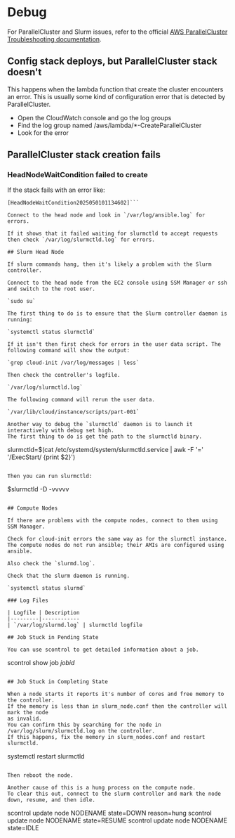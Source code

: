 # Debug

For ParallelCluster and Slurm issues, refer to the official [AWS ParallelCluster Troubleshooting documentation](https://docs.aws.amazon.com/parallelcluster/latest/ug/troubleshooting-v3.html).

## Config stack deploys, but ParallelCluster stack doesn't

This happens when the lambda function that create the cluster encounters an error.
This is usually some kind of configuration error that is detected by ParallelCluster.

* Open the CloudWatch console and go the log groups
* Find the log group named /aws/lambda/*-CreateParallelCluster
* Look for the error

## ParallelCluster stack creation fails

### HeadNodeWaitCondition failed to create

If the stack fails with an error like:

```The following resoure(s) failed to create
[HeadNodeWaitCondition2025050101134602]```

Connect to the head node and look in `/var/log/ansible.log` for errors.

If it shows that it failed waiting for slurmctld to accept requests then check `/var/log/slurmctld.log` for errors.

## Slurm Head Node

If slurm commands hang, then it's likely a problem with the Slurm controller.

Connect to the head node from the EC2 console using SSM Manager or ssh and switch to the root user.

`sudo su`

The first thing to do is to ensure that the Slurm controller daemon is running:

`systemctl status slurmctld`

If it isn't then first check for errors in the user data script. The following command will show the output:

`grep cloud-init /var/log/messages | less`

Then check the controller's logfile.

`/var/log/slurmctld.log`

The following command will rerun the user data.

`/var/lib/cloud/instance/scripts/part-001`

Another way to debug the `slurmctld` daemon is to launch it interactively with debug set high.
The first thing to do is get the path to the slurmctld binary.

```
slurmctld=$(cat /etc/systemd/system/slurmctld.service | awk -F '=' '/ExecStart/ {print $2}')
```

Then you can run slurmctld:

```
$slurmctld -D -vvvvv
```

## Compute Nodes

If there are problems with the compute nodes, connect to them using SSM Manager.

Check for cloud-init errors the same way as for the slurmctl instance.
The compute nodes do not run ansible; their AMIs are configured using ansible.

Also check the `slurmd.log`.

Check that the slurm daemon is running.

`systemctl status slurmd`

### Log Files

| Logfile | Description
|---------|------------
| `/var/log/slurmd.log` | slurmctld logfile

## Job Stuck in Pending State

You can use scontrol to get detailed information about a job.

```
scontrol show job *jobid*
```

## Job Stuck in Completing State

When a node starts it reports it's number of cores and free memory to the controller.
If the memory is less than in slurm_node.conf then the controller will mark the node
as invalid.
You can confirm this by searching for the node in /var/log/slurm/slurmctld.log on the controller.
If this happens, fix the memory in slurm_nodes.conf and restart slurmctld.

```
systemctl restart slurmctld
```

Then reboot the node.

Another cause of this is a hung process on the compute node.
To clear this out, connect to the slurm controller and mark the node down, resume, and then idle.

```
scontrol update node NODENAME state=DOWN reason=hung
scontrol update node NODENAME state=RESUME
scontrol update node NODENAME state=IDLE
```
